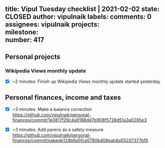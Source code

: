 title:	Vipul Tuesday checklist | 2021-02-02
state:	CLOSED
author:	vipulnaik
labels:	
comments:	0
assignees:	vipulnaik
projects:	
milestone:	
number:	417
--
## Personal projects

### Wikipedia Views monthly update

- [x] ~2 minutes: Finish up Wikipedia Views monthly update started yesterday

## Personal finances, income and taxes

- [x] ~3 minutes: Make a balance correction https://github.com/vipulnaik/personal-finances/commit/1e0817f29c4a9188dd7b908f5728d51a3a0285e3
- [x] ~3 minutes: Add parens as a safety measure https://github.com/vipulnaik/personal-finances/commit/eabede124b8a5fce0780b408eab8a55207377bf5 


